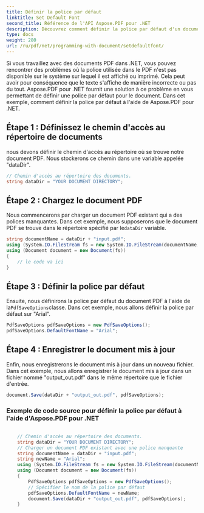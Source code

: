 ```yaml
---
title: Définir la police par défaut
linktitle: Set Default Font
second_title: Référence de l'API Aspose.PDF pour .NET
description: Découvrez comment définir la police par défaut d'un document PDF à l'aide d'Aspose.PDF pour .NET grâce à ce guide étape par étape.
type: docs
weight: 280
url: /ru/pdf/net/programming-with-document/setdefaultfont/
---
```

Si vous travaillez avec des documents PDF dans .NET, vous pouvez rencontrer des problèmes où la police utilisée dans le PDF n'est pas disponible sur le système sur lequel il est affiché ou imprimé. Cela peut avoir pour conséquence que le texte s'affiche de manière incorrecte ou pas du tout. Aspose.PDF pour .NET fournit une solution à ce problème en vous permettant de définir une police par défaut pour le document. Dans cet exemple, comment définir la police par défaut à l'aide de Aspose.PDF pour .NET.

## Étape 1 : Définissez le chemin d'accès au répertoire de documents

nous devons définir le chemin d'accès au répertoire où se trouve notre document PDF. Nous stockerons ce chemin dans une variable appelée "dataDir".

```csharp
// Chemin d'accès au répertoire des documents.
string dataDir = "YOUR DOCUMENT DIRECTORY";
```

## Étape 2 : Chargez le document PDF

 Nous commencerons par charger un document PDF existant qui a des polices manquantes. Dans cet exemple, nous supposerons que le document PDF se trouve dans le répertoire spécifié par le`dataDir` variable.

```csharp
string documentName = dataDir + "input.pdf";
using (System.IO.FileStream fs = new System.IO.FileStream(documentName, System.IO.FileMode.Open))
using (Document document = new Document(fs))
{
    // le code va ici
}
```

## Étape 3 : Définir la police par défaut

 Ensuite, nous définirons la police par défaut du document PDF à l'aide de la`PdfSaveOptions`classe. Dans cet exemple, nous allons définir la police par défaut sur "Arial".

```csharp
PdfSaveOptions pdfSaveOptions = new PdfSaveOptions();
pdfSaveOptions.DefaultFontName = "Arial";
```

## Étape 4 : Enregistrer le document mis à jour

Enfin, nous enregistrerons le document mis à jour dans un nouveau fichier. Dans cet exemple, nous allons enregistrer le document mis à jour dans un fichier nommé "output_out.pdf" dans le même répertoire que le fichier d'entrée.

```csharp
document.Save(dataDir + "output_out.pdf", pdfSaveOptions);
```

### Exemple de code source pour définir la police par défaut à l'aide d'Aspose.PDF pour .NET

```csharp
	
	// Chemin d'accès au répertoire des documents.
	string dataDir = "YOUR DOCUMENT DIRECTORY";
	// Charger un document PDF existant avec une police manquante
	string documentName = dataDir + "input.pdf";
	string newName = "Arial";
	using (System.IO.FileStream fs = new System.IO.FileStream(documentName, System.IO.FileMode.Open))
	using (Document document = new Document(fs))
	{
		PdfSaveOptions pdfSaveOptions = new PdfSaveOptions();
		// Spécifier le nom de la police par défaut
		pdfSaveOptions.DefaultFontName = newName;
		document.Save(dataDir + "output_out.pdf", pdfSaveOptions);
	}
	
```
